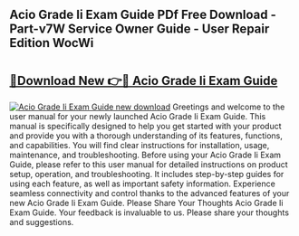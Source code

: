 ## Acio Grade Ii Exam Guide PDf Free Download - Part-v7W Service Owner Guide - User Repair Edition WocWi

# <h2><a href="http://bc57492.oget.top/?id=Acio+Grade+Ii+Exam+Guide">🔗Download New 👉🔴 Acio Grade Ii Exam Guide</a></h2>

[![Acio Grade Ii Exam Guide new download](https://i.imgur.com/5g1atiW.png)](http://bc57492.oget.top/?id=Acio+Grade+Ii+Exam+Guide)
Greetings and welcome to the user manual for your newly launched Acio Grade Ii Exam Guide. This manual is specifically designed to help you get started with your product and provide you with a thorough understanding of its features, functions, and capabilities. You will find clear instructions for installation, usage, maintenance, and troubleshooting. Before using your Acio Grade Ii Exam Guide, please refer to this user manual for detailed instructions on product setup, operation, and troubleshooting. It includes step-by-step guides for using each feature, as well as important safety information. Experience seamless connectivity and control thanks to the advanced features of your new Acio Grade Ii Exam Guide. Please Share Your Thoughts Acio Grade Ii Exam Guide. Your feedback is invaluable to us. Please share your thoughts and suggestions.
